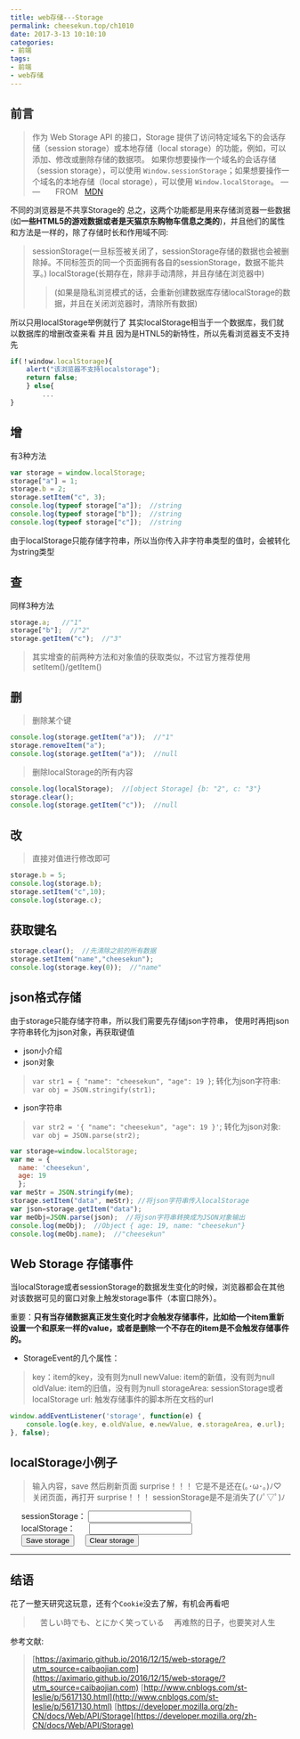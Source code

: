 ```yaml
---
title: web存储---Storage
permalink: cheesekun.top/ch1010
date: 2017-3-13 10:10:10
categories:
- 前端
tags:
- 前端
- web存储
---
```

## 前言
> 作为 Web Storage API 的接口，Storage 提供了访问特定域名下的会话存储（session storage）或本地存储（local storage）的功能，例如，可以添加、修改或删除存储的数据项。
> 如果你想要操作一个域名的会话存储（session storage），可以使用 `Window.sessionStorage`；如果想要操作一个域名的本地存储（local storage），可以使用 `Window.localStorage`。
> — — &nbsp;&nbsp;&nbsp;&nbsp;&nbsp; FROM &nbsp;&nbsp;[MDN](https://developer.mozilla.org/zh-CN/docs/Web/API/Storage)

不同的浏览器是不共享Storage的
总之，这两个功能都是用来存储浏览器一些数据(如**一些HTML5的游戏数据或者是天猫京东购物车信息之类的**)，并且他们的属性和方法是一样的，除了存储时长和作用域不同:
> sessionStorage(一旦标签被关闭了，sessionStorage存储的数据也会被删除掉。不同标签页的同一个页面拥有各自的sessionStorage，数据不能共享。)
> localStorage(长期存在，除非手动清除，并且存储在浏览器中)
 >>(如果是隐私浏览模式的话，会重新创建数据库存储localStorage的数据，并且在关闭浏览器时，清除所有数据)
> 

所以只用localStorage举例就行了
其实localStorage相当于一个数据库，我们就以数据库的增删改查来看
并且
因为是HTNL5的新特性，所以先看浏览器支不支持先
```javascript
if(！window.localStorage){
	alert("该浏览器不支持localstorage");
	return false;
	} else{
		...
}
```
## 增
有3种方法
```javascript
var storage = window.localStorage;
storage["a"] = 1;
storage.b = 2;
storage.setItem("c", 3);
console.log(typeof storage["a"]);  //string
console.log(typeof storage["b"]);  //string
console.log(typeof storage["c"]);  //string
```
由于localStorage只能存储字符串，所以当你传入非字符串类型的值时，会被转化为string类型
## 查
同样3种方法
```javascript
storage.a;   //"1"
storage["b"];  //"2" 
storage.getItem("c");  //"3"  
```
> 其实增查的前两种方法和对象值的获取类似，不过官方推荐使用setItem()/getItem()

## 删
> 删除某个键

 ```javascript
 console.log(storage.getItem("a"));  //"1"
 storage.removeItem("a");
 console.log(storage.getItem("a"));  //null
 ```
> 删除localStorage的所有内容

 ```javascript
 console.log(localStorage);  //[object Storage] {b: "2", c: "3"}
 storage.clear();  
 console.log(storage.getItem("c"));  //null
 ```
## 改
> 直接对值进行修改即可

 ```javascript
 storage.b = 5;
 console.log(storage.b);
 storage.setItem("c",10);
 console.log(storage.c);
 ```

## 获取键名
 ```javascript
 storage.clear();  //先清除之前的所有数据
 storage.setItem("name","cheesekun");
 console.log(storage.key(0));  //"name"
 ```
## json格式存储
由于storage只能存储字符串，所以我们需要先存储json字符串，
使用时再把json字符串转化为json对象，再获取键值
- json小介绍
 - json对象
 > `var str1 = { "name": "cheesekun", "age": 19 }`;
 > 转化为json字符串: `var obj = JSON.stringify(str1);`
 - json字符串
 > `var str2 = '{ "name": "cheesekun", "age": 19 }'`;
 > 转化为json对象: `var obj = JSON.parse(str2);`

```javascript
var storage=window.localStorage;
var me = {
  name: 'cheesekun',
  age: 19
  };
var meStr = JSON.stringify(me);
storage.setItem("data", meStr); //将json字符串传入localStorage
var json=storage.getItem("data");  
var meObj=JSON.parse(json);  //将json字符串转换成为JSON对象输出
console.log(meObj);  //Object { age: 19, name: "cheesekun"}
console.log(meObj.name);  //"cheesekun"
 ```
## Web Storage 存储事件
当localStorage或者sessionStorage的数据发生变化的时候，浏览器都会在其他对该数据可见的窗口对象上触发storage事件（本窗口除外）。

重要：**只有当存储数据真正发生变化时才会触发存储事件，比如给一个item重新设置一个和原来一样的value，或者是删除一个不存在的item是不会触发存储事件的。**
- StorageEvent的几个属性：
 > key：item的key，没有则为null
 > newValue: item的新值，没有则为null
 > oldValue: item的旧值，没有则为null
 > storageArea: sessionStorage或者localStorage
 > url: 触发存储事件的脚本所在文档的url

```javascript
window.addEventListener('storage', function(e) {
	console.log(e.key, e.oldValue, e.newValue, e.storageArea, e.url);
}, false);
```
## localStorage小例子
> 输入内容，save
> 然后刷新页面
> surprise！！！ 它是不是还在(｡･ω･｡)ﾉ♡
> 关闭页面，再打开
> surprise！！！ sessionStorage是不是消失了(ﾉﾟ▽ﾟ)ﾉ

<ul id="previous"></ul><div><label for="session" style="margin-left:20px;">sessionStorage： </label><input type="text" name="session" value="" id="session"></div><div><label for="local" style="margin-left:20px;">localStorage： </label><input type="text" name="local" value="" id="local" style="margin-left:21px;"></div><input type="button" id="save" value="Save storage" style="margin-left:20px;"><input type="button" id="clear" value="Clear storage" style="margin-left:20px;">
<script>
  var addEvent = (function () {
      if (document.addEventListener) {
        return function (el, type, fn) {
          if (el && el.nodeName || el === window) {
            el.addEventListener(type, fn, false);
          } else if (el && el.length) {
            for (var i = 0; i < el.length; i++) {
              addEvent(el[i], type, fn);
            }
          }
        };
      } else {
        return function (el, type, fn) {
          if (el && el.nodeName || el === window) {
            el.attachEvent('on' + type, function () { return fn.call(el, window.event); });
          } else if (el && el.length) {
            for (var i = 0; i < el.length; i++) {
              addEvent(el[i], type, fn);
            }
          }
        };
      }
    })();
    
    function getStorage(type) {
      var storage = window[type + 'Storage'],
        delta = 0,
        li = document.createElement('li');
      if (!window[type + 'Storage']) return;
    
      if (storage.getItem('value')) {
        delta = ((new Date()).getTime() - (new Date()).setTime(storage.getItem('timestamp'))) / 1000;   
        li.innerHTML = type + 'Storage: ' + storage.getItem('value') + ' (存活时长: ' + delta + 's ago)';
      } else {
        li.innerHTML = type + '： 我gg了';
      }
      document.querySelector('#previous').appendChild(li);
    }
    
    getStorage('session');
    getStorage('local');
    
    addEvent(document.querySelector('#save'), 'click', function() {
      var session = document.querySelector('#session');
      var local = document.querySelector('#local');
      sessionStorage.setItem('value', session.value);
      sessionStorage.setItem('timestamp', (new Date()).getTime());
      localStorage.setItem('value', local.value);
      localStorage.setItem('timestamp', (new Date()).getTime());
      getStorage('session');
    getStorage('local');
    });  
	  
    addEvent(document.querySelector('#clear'), 'click', function () {
      sessionStorage.clear();
      localStorage.clear();
      
      document.querySelector('#previous').innerHTML = '';
      getStorage('local');
      getStorage('session');
    });
</script>

---

## 结语
花了一整天研究这玩意，还有个`Cookie`没去了解，有机会再看吧

>　苦しい時でも、とにかく笑っている
>　再难熬的日子，也要笑对人生

参考文献: 
> [https://aximario.github.io/2016/12/15/web-storage/?utm_source=caibaojian.com](https://aximario.github.io/2016/12/15/web-storage/?utm_source=caibaojian.com)
> [http://www.cnblogs.com/st-leslie/p/5617130.html](http://www.cnblogs.com/st-leslie/p/5617130.html)
> [https://developer.mozilla.org/zh-CN/docs/Web/API/Storage](https://developer.mozilla.org/zh-CN/docs/Web/API/Storage)